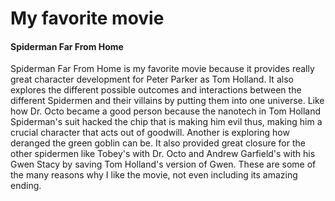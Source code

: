 # My favorite movie
#### Spiderman Far From Home
Spiderman Far From Home is my favorite movie because it provides really great character development for Peter Parker as Tom Holland. It also explores the different possible outcomes and interactions between the different Spidermen and their villains by putting them into one universe. Like how Dr. Octo became a good person because the nanotech in Tom Holland Spiderman's suit hacked the chip that is making him evil thus, making him a crucial character that acts out of goodwill. Another is exploring how deranged the green goblin can be. It also provided great closure for the other spidermen like Tobey's with Dr. Octo and Andrew Garfield's with his Gwen Stacy by saving Tom Holland's version of Gwen. These are some of the many reasons why I like the movie, not even including its amazing ending.
